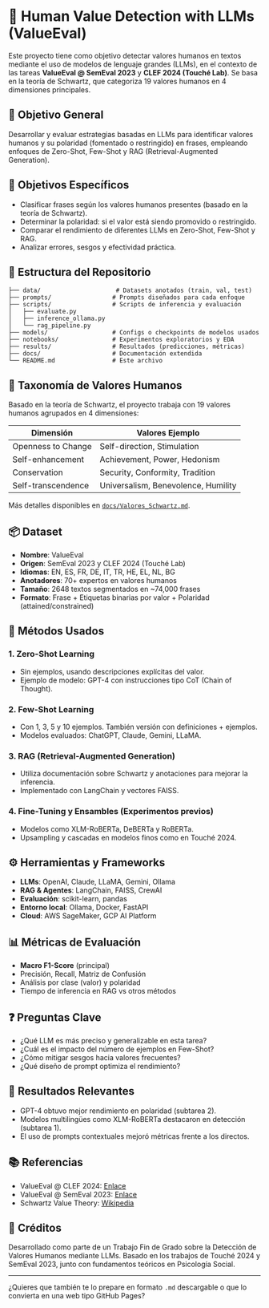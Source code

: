 # 🧠 Human Value Detection with LLMs (ValueEval)

Este proyecto tiene como objetivo detectar valores humanos en textos mediante el uso de modelos de lenguaje grandes (LLMs), en el contexto de las tareas **ValueEval @ SemEval 2023** y **CLEF 2024 (Touché Lab)**. Se basa en la teoría de Schwartz, que categoriza 19 valores humanos en 4 dimensiones principales.

## 📌 Objetivo General

Desarrollar y evaluar estrategias basadas en LLMs para identificar valores humanos y su polaridad (fomentado o restringido) en frases, empleando enfoques de Zero-Shot, Few-Shot y RAG (Retrieval-Augmented Generation).

## 🎯 Objetivos Específicos

* Clasificar frases según los valores humanos presentes (basado en la teoría de Schwartz).
* Determinar la polaridad: si el valor está siendo promovido o restringido.
* Comparar el rendimiento de diferentes LLMs en Zero-Shot, Few-Shot y RAG.
* Analizar errores, sesgos y efectividad práctica.

## 📁 Estructura del Repositorio

```
├── data/                     # Datasets anotados (train, val, test)
├── prompts/                 # Prompts diseñados para cada enfoque
├── scripts/                 # Scripts de inferencia y evaluación
│   ├── evaluate.py
│   ├── inference_ollama.py
│   └── rag_pipeline.py
├── models/                  # Configs o checkpoints de modelos usados
├── notebooks/               # Experimentos exploratorios y EDA
├── results/                 # Resultados (predicciones, métricas)
├── docs/                    # Documentación extendida
└── README.md                # Este archivo
```

## 🧠 Taxonomía de Valores Humanos

Basado en la teoría de Schwartz, el proyecto trabaja con 19 valores humanos agrupados en 4 dimensiones:

| Dimensión          | Valores Ejemplo                     |
| ------------------ | ----------------------------------- |
| Openness to Change | Self-direction, Stimulation         |
| Self-enhancement   | Achievement, Power, Hedonism        |
| Conservation       | Security, Conformity, Tradition     |
| Self-transcendence | Universalism, Benevolence, Humility |

Más detalles disponibles en [`docs/Valores_Schwartz.md`](docs/Valores_Schwartz.md).

## 📦 Dataset

* **Nombre**: ValueEval
* **Origen**: SemEval 2023 y CLEF 2024 (Touché Lab)
* **Idiomas**: EN, ES, FR, DE, IT, TR, HE, EL, NL, BG
* **Anotadores**: 70+ expertos en valores humanos
* **Tamaño**: 2648 textos segmentados en \~74,000 frases
* **Formato**: Frase + Etiquetas binarias por valor + Polaridad (attained/constrained)

## 🧪 Métodos Usados

### 1. **Zero-Shot Learning**

* Sin ejemplos, usando descripciones explícitas del valor.
* Ejemplo de modelo: GPT-4 con instrucciones tipo CoT (Chain of Thought).

### 2. **Few-Shot Learning**

* Con 1, 3, 5 y 10 ejemplos. También versión con definiciones + ejemplos.
* Modelos evaluados: ChatGPT, Claude, Gemini, LLaMA.

### 3. **RAG (Retrieval-Augmented Generation)**

* Utiliza documentación sobre Schwartz y anotaciones para mejorar la inferencia.
* Implementado con LangChain y vectores FAISS.

### 4. **Fine-Tuning y Ensambles (Experimentos previos)**

* Modelos como XLM-RoBERTa, DeBERTa y RoBERTa.
* Upsampling y cascadas en modelos finos como en Touché 2024.

## ⚙️ Herramientas y Frameworks

* **LLMs**: OpenAI, Claude, LLaMA, Gemini, Ollama
* **RAG & Agentes**: LangChain, FAISS, CrewAI
* **Evaluación**: scikit-learn, pandas
* **Entorno local**: Ollama, Docker, FastAPI
* **Cloud**: AWS SageMaker, GCP AI Platform

## 📊 Métricas de Evaluación

* **Macro F1-Score** (principal)
* Precisión, Recall, Matriz de Confusión
* Análisis por clase (valor) y polaridad
* Tiempo de inferencia en RAG vs otros métodos

## ❓ Preguntas Clave

* ¿Qué LLM es más preciso y generalizable en esta tarea?
* ¿Cuál es el impacto del número de ejemplos en Few-Shot?
* ¿Cómo mitigar sesgos hacia valores frecuentes?
* ¿Qué diseño de prompt optimiza el rendimiento?

## 📌 Resultados Relevantes

* GPT-4 obtuvo mejor rendimiento en polaridad (subtarea 2).
* Modelos multilingües como XLM-RoBERTa destacaron en detección (subtarea 1).
* El uso de prompts contextuales mejoró métricas frente a los directos.

## 📚 Referencias

* ValueEval @ CLEF 2024: [Enlace](https://touche.webis.de)
* ValueEval @ SemEval 2023: [Enlace](https://semeval.github.io/)
* Schwartz Value Theory: [Wikipedia](https://en.wikipedia.org/wiki/Theory_of_Basic_Human_Values)

## 🧠 Créditos

Desarrollado como parte de un Trabajo Fin de Grado sobre la Detección de Valores Humanos mediante LLMs. Basado en los trabajos de Touché 2024 y SemEval 2023, junto con fundamentos teóricos en Psicología Social.

---

¿Quieres que también te lo prepare en formato `.md` descargable o que lo convierta en una web tipo GitHub Pages?
